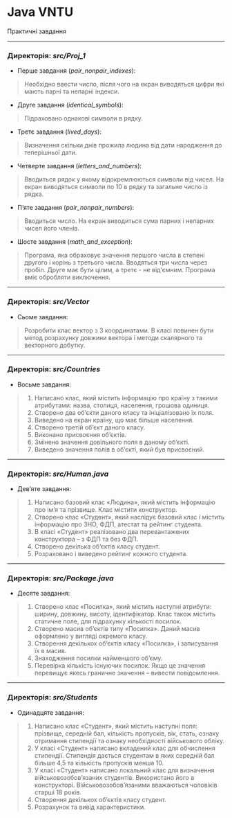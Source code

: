 # Java VNTU

Практичні завдання

<hr>

### Директорія: *src/Proj_1*
- Перше завдання (*pair_nonpair_indexes*):
> Необхідно ввести число, після чого на екран виводяться цифри які мають парні та непарні індекси.

- Друге завдання (*identical_symbols*):
> Підраховано однакові символи в рядку.

- Третє завдання (*lived_days*):
> Визначення скільки днів прожила людина від дати народження до теперішньої дати.

- Четверте завдання (*letters_and_numbers*):
> Вводиться рядок у якому відокремлюються символи від чисел. На екран виводяться символи по 10 в рядку та загальне 
> число із рядка.

- Пʼяте завдання (*pair_nonpair_numbers*):
> Вводиться число. На екран виводиться сума парних і непарних чисел його членів.

- Шосте завдання (*math_and_exception*):
> Програма, яка обраховує значення першого числа в степені другого і корінь з третього числа. Вводяться три числа через 
> пробіл. Друге має бути цілим, а третє - не від'ємним. Програма вміє обробляти виключення.

<hr>

### Директорія: *src/Vector*
- Сьоме завдання:
> Розробити клас вектор з 3 координатами. В класі повинен бути метод розрахунку довжини вектора і методи скалярного та 
> векторного добутку.

<hr>
 
### Директорія: *src/Countries*
- Восьме завдання:
> 1. Написано клас, який містить інформацію про країну з такими атрибутами: назва, столиця, населення, грошова одиниця.
> 2. Створено два об’єкти даного класу та ініціалізовано їх поля. 
> 3. Виведено на екран країну, що має більше населення.
> 4. Створено третій об’єкт даного класу.
> 5. Виконано присвоєння об’єктів.
> 6. Змінено значення довільного поля в даному об’єкті.
> 7. Виведено значення полів в об’єкті, який був присвоєний.

<hr>

### Директорія: *src/Human.java*
- Девʼяте завдання:
> 1. Написано базовий клас «Людина», який містить інформацію про ім’я та прізвище. Клас містити конструктор.
> 2. Створено клас «Студент», який наслідує базовий клас і містить інформацію про ЗНО, ФДП, атестат та рейтинг студента.
> 3. В класі «Студент» реалізовано два перевантажених конструктора – з ФДП та без ФДП.
> 4. Створено декілька об’єктів класу студент.
> 5. Розраховано і виведено рейтинг кожного студента.

<hr>

### Директорія: *src/Package.java*
- Десяте завдання:
> 1. Створено клас «Посилка», який містить наступні атрибути: ширину, довжину, висоту, ідентифікатор. Клас також містить
> статичне поле, для підрахунку кількості посилок.
> 2. Створено масив об’єктів типу «Посилка». Даний масив оформлено у вигляді окремого класу.
> 3. Створення декількох об’єктів класу «Посилка», і записування їх в масив.
> 4. Знаходження посилки найменшого об’єму.
> 5. Перевірка кількість існуючих посилок. Якщо це значення перевищує якесь граничне значення – вивести повідомлення.

<hr>

### Директорія: *src/Students*
- Одинадцяте завдання:
> 1. Написано клас «Студент», який містить наступні поля: прізвище, середній бал, кількість пропусків, вік, стать, 
> ознаку отримання стипендії та ознаку необхідності військового обліку.
> 2. У класі «Студент» написано вкладений клас для обчислення стипендії. Стипендія дається студентам в яких середній
> бал більше 4,5 та кількість пропусків менша 10.
> 3. У класі «Студент» написано локальний клас для визначення військовозобов’язаних студентів. Використано його в 
> конструкторі. Військовозобов’язаними вважаються чоловіків старші 18 років.
> 4. Створення декількох об’єктів класу студент. 
> 5. Розрахунок та вивід характеристики.